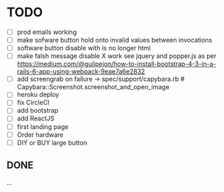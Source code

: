 # TODO

- [ ] prod emails working
- [ ] make sofware button hold onto invalid values between invocations
- [ ] software button disable with is no longer html
- [ ] make falsh message disable X work see jquery and popper.js as per
      https://medium.com/@guilpejon/how-to-install-bootstrap-4-3-in-a-rails-6-app-using-webpack-9eae7a6e2832
- [ ] add screengrab on failure -> spec/support/capybara.rb # Capybara::Screenshot.screenshot_and_open_image
- [ ] heroku deploy
- [ ] fix CircleCI
- [ ] add bootstrap
- [ ] add ReactJS
- [ ] first landing page
- [ ] Order hardware
- [ ] DIY or BUY large button

## DONE

...

